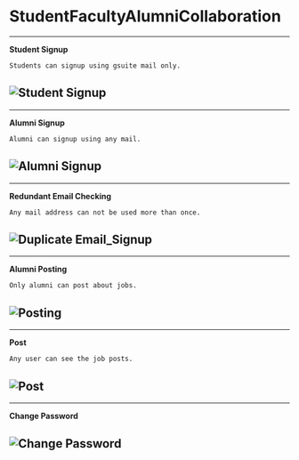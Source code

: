 # StudentFacultyAlumniCollaboration

-----------------------------------
**Student Signup**
```
Students can signup using gsuite mail only.
```
![Student Signup](https://user-images.githubusercontent.com/34593750/92506063-b524fa80-f226-11ea-82b7-dccacb828184.gif)
-----------------------------------


-----------------------------------
**Alumni Signup**
```
Alumni can signup using any mail.
```
![Alumni Signup](https://user-images.githubusercontent.com/34593750/92507081-40eb5680-f228-11ea-896e-2f8bc1503034.gif)
-----------------------------------


-----------------------------------
**Redundant Email Checking**
```
Any mail address can not be used more than once.
```
![Duplicate Email_Signup](https://user-images.githubusercontent.com/34593750/92507156-5bbdcb00-f228-11ea-93f0-81136ed6710a.gif)
-----------------------------------


-----------------------------------
**Alumni Posting**
```
Only alumni can post about jobs.
```
![Posting](https://user-images.githubusercontent.com/34593750/92507631-151ca080-f229-11ea-8e08-f2aac67dc4fd.gif)
-----------------------------------


-----------------------------------
**Post**
```
Any user can see the job posts.
```
![Post](https://user-images.githubusercontent.com/34593750/92507777-4f863d80-f229-11ea-8f72-9d821c44fd51.gif)
-----------------------------------


-----------------------------------
**Change Password**

![Change Password](https://user-images.githubusercontent.com/34593750/92508498-90cb1d00-f22a-11ea-9d25-191aeb7b67cc.gif)
-----------------------------------

